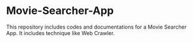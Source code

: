 # Movie-Searcher-App
This repository includes codes and documentations for a Movie Searcher App. It includes technique like Web Crawler.
